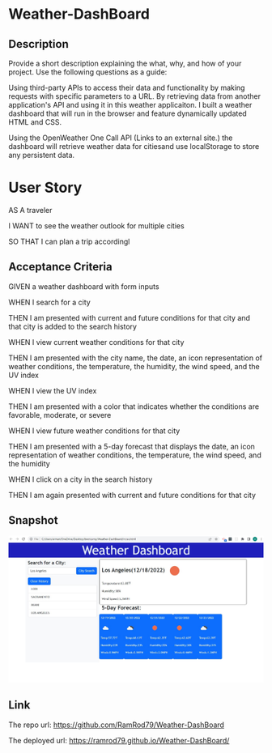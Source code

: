 # Weather-DashBoard


## Description

Provide a short description explaining the what, why, and how of your project. Use the following questions as a guide:

Using third-party APIs to access their data and functionality by making requests with specific parameters to a URL. By retrieving data from another application's API and using it in this weather applicaiton. I built a weather dashboard that will run in the browser and feature dynamically updated HTML and CSS.

Using the OpenWeather One Call API (Links to an external site.) the dashboard will retrieve weather data for citiesand use localStorage to store any persistent data. 

# User Story

AS A traveler

I WANT to see the weather outlook for multiple cities

SO THAT I can plan a trip accordingl


## Acceptance Criteria
GIVEN a weather dashboard with form inputs

WHEN I search for a city

THEN I am presented with current and future conditions for that city and that city is added to the search history

WHEN I view current weather conditions for that city

THEN I am presented with the city name, the date, an icon representation of weather conditions, the temperature, the humidity, the wind speed, and the UV index

WHEN I view the UV index

THEN I am presented with a color that indicates whether the conditions are favorable, moderate, or severe

WHEN I view future weather conditions for that city

THEN I am presented with a 5-day forecast that displays the date, an icon representation of weather conditions, the temperature, the wind speed, and the humidity

WHEN I click on a city in the search history

THEN I am again presented with current and future conditions for that city


## Snapshot

![Screenshot of app being used.](./assets/images/Weather.jpg)

## Link

The repo url: https://github.com/RamRod79/Weather-DashBoard

The deployed url: https://ramrod79.github.io/Weather-DashBoard/